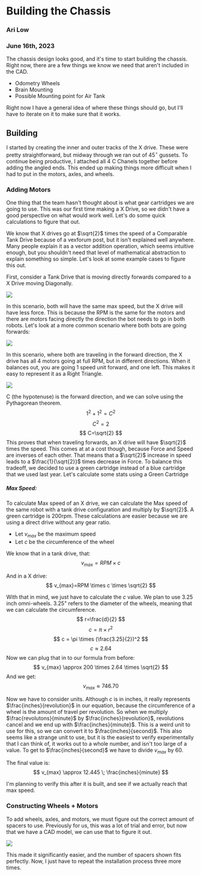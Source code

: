 # Building the Chassis
### Ari Low
### June 16th, 2023

The chassis design looks good, and it's time to start building the chassis. Right now, there are a few things we know we need that aren't included in the CAD. 

- Odometry Wheels
- Brain Mounting
- Possible Mounting point for Air Tank

Right now I have a general idea of where these things should go, but I'll have to iterate on it to make sure that it works. 

## Building

I started by creating the inner and outer tracks of the X drive. These were pretty straightforward, but midway through we ran out of $45^\circ$ gussets. To continue being productive, I attached all 4 C Chanels together before adding the angled ends. This ended up making things more difficult when I had to put in the motors, axles, and wheels. 

### Adding Motors
One thing that the team hasn't thought about is what gear cartridges we are going to use. This was our first time making a X Drive, so we didn't have a good perspective on what would work well. Let's do some quick calculations to figure that out. 

We know that X drives go at $\sqrt{2}$ times the speed of a Comparable Tank Drive because of a vexforum post, but it isn't explained well anywhere. Many people explain it as a vector addition operation, which seems intuitive enough, but you shouldn't need that level of mathematical abstraction to explain something so simple. Let's look at some example cases to figure this out. 

First, consider a Tank Drive that is moving directly forwards compared to a X Drive moving Diagonally. 

![](images/XDriveExampleOne.jpeg)

In this scenario, both will have the same max speed, but the X drive will have less force. This is because the RPM is the same for the motors and there are motors facing directly the direction the bot needs to go in both robots. Let's look at a more common scenario where both bots are going forwards:

![](images/XDriveExampleTwo.jpeg)

In this scenario, where both are traveling in the forward direction, the X drive has all 4 motors going at full RPM, but in different directions. When it balances out, you are going 1 speed unit forward, and one left. This makes it easy to represent it as a Right Triangle. 

![](images/RightTriangle.jpeg)

C (the hypotenuse) is the forward direction, and we can solve using the Pythagorean theorem. 
$$
1^2 + 1^2 = C^2
$$
$$
C^2=2
$$
$$
C=\sqrt{2}
$$
This proves that when traveling forwards, an X drive will have $\sqrt{2}$ times the speed. This comes at at a cost though, because Force and Speed are inverses of each other. That means that a $\sqrt{2}$  increase in speed leads to a $\frac{1}{\sqrt{2}}$ times decrease in Force. To balance this tradeoff, we decided to use a green cartridge instead of a blue cartridge that we used last year. Let's calculate some stats using a Green Cartridge

##### Max Speed:
To calculate Max speed of an X drive, we can calculate the Max speed of the same robot with a tank drive configuration and multiply by $\sqrt{2}$. A green cartridge is 200rpm. These calculations are easier because we are using a direct drive without any gear ratio. 

- Let $v_{max}$ be the maximum speed
- Let $c$ be the circumference of the wheel

We know that in a tank drive, that:
$$v_{max} = RPM \times c$$

And in a X drive:
$$
v_{max}=RPM \times c \times \sqrt{2}
$$

With that in mind, we just have to calculate the $c$ value. We plan to use 3.25 inch omni-wheels. 3.25" refers to the diameter of the wheels, meaning that we can calculate the circumference. 
$$
r=\frac{d}{2}
$$
$$
c=\pi \times r^2
$$
$$
c = \pi \times (\frac{3.25}{2})^2
$$$$
c \approx 2.64
$$
Now we can plug that in to our formula from before:
$$
v_{max} \approx 200 \times 2.64 \times \sqrt{2}
$$
And we get:
$$
v_{max} \approx 746.70
$$

Now we have to consider units. Although $c$ is in inches, it really represents $\frac{inches}{revolution}$ in our equation, because the circumference of a wheel is the amount of travel per revolution. So when we multiply $\frac{revolutons}{minute}$ by $\frac{inches}{revolution}$, revolutions cancel and we end up with $\frac{inches}{minute}$. This is a weird unit to use for this, so we can convert it to $\frac{inches}{second}$. This also seems like a strange unit to use, but it is the easiest to verify experimentally that I can think of, it works out to a whole number, and isn't too large of a value. To get to $\frac{inches}{second}$ we have to divide $v_{max}$ by 60. 

The final value is:
$$
v_{max} \approx 12.445 \; \frac{inches}{minute}
$$

I'm planning to verify this after it is built, and see if we actually reach that max speed. 


### Constructing Wheels + Motors
To add wheels, axles, and motors, we must figure out the correct amount of spacers to use. Previously for us, this was a lot of trial and error, but now that we have a CAD model, we can use that to figure it out. 

![](images/Wheel.jpeg)

This made it significantly easier, and the number of spacers shown fits perfectly. Now, I just have to repeat the installation process three more times. 


